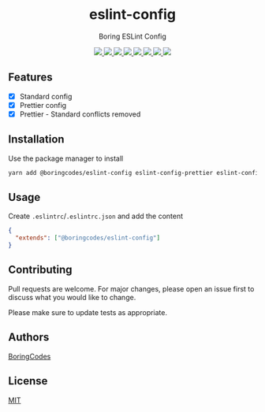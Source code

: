 <div align="center">
  <h1>eslint-config</h1>
  <p>Boring ESLint Config</p>

  <div>
    <a href="https://github.com/boringcodes/eslint-config/commits" aria-label="Commitizen Friendly">
      <img src="https://img.shields.io/badge/commitizen-friendly-brightgreen.svg?style=flat-square">
    </a>
    <a href="https://github.com/boringcodes/eslint-config" aria-label="Prettier Code Style">
      <img src="https://img.shields.io/badge/code_style-prettier-brightgreen?style=flat-square">
    </a>
    <a href="https://github.com/boringcodes/eslint-config/actions" aria-label="Lint Status">
      <img src="https://img.shields.io/github/workflow/status/boringcodes/eslint-config/lint-source?style=flat-square&label=lint">
    </a>
    <a href="https://david-dm.org/boringcodes/eslint-config" aria-label="Dependencies Status">
      <img src="https://img.shields.io/david/boringcodes/eslint-config?style=flat-square">
    </a>
    <a href="https://www.npmjs.com/package/@boringcodes/eslint-config" aria-label="NPM Version">
      <img src="https://img.shields.io/npm/v/@boringcodes/eslint-config?color=brightgreen&style=flat-square">
    </a>
    <a href="https://www.npmjs.com/package/@boringcodes/eslint-config" aria-label="NPM Downloads">
      <img src="https://img.shields.io/npm/dm/@boringcodes/eslint-config?style=flat-square">
    </a>
    <a href="https://github.com/boringcodes/eslint-config/blob/master/LICENSE" aria-label="MIT License">
      <img src="https://img.shields.io/github/license/boringcodes/eslint-config?color=brightgreen&style=flat-square">
    </a>
    <a href="https://github.com/boringcodes" aria-label="BoringCodes Verified">
      <img src="https://img.shields.io/badge/boringcodes-verified-brightgreen?style=flat-square">
    </a>
  </div>
</div>

## Features

- [x] Standard config
- [x] Prettier config
- [x] Prettier - Standard conflicts removed

## Installation

Use the package manager to install

```bash
yarn add @boringcodes/eslint-config eslint-config-prettier eslint-config-standard eslint-plugin-import eslint-plugin-node eslint-plugin-promise eslint-plugin-standard eslint --dev
```

## Usage

Create `.eslintrc`/`.eslintrc.json` and add the content

```json
{
  "extends": ["@boringcodes/eslint-config"]
}
```

## Contributing

Pull requests are welcome. For major changes, please open an issue first to discuss what you would like to change.

Please make sure to update tests as appropriate.

## Authors

[BoringCodes](https://github.com/boringcodes)

## License

[MIT](https://github.com/boringcodes/eslint-config/blob/master/LICENSE)
